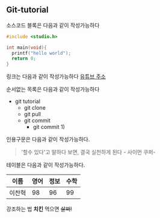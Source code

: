 ## Git-tutorial

소스코드 블록은 다음과 같이 작성가능하다

```c
#include <studio.h>

int main(void){
  printf("hello world");
  return 0;
}
```

링크는 다음과 같이 작성가능하다
[유튜브 주소](https://www.youtube.com/watch?v=MFJIOqxK6k8&list=PLRx0vPvlEmdD5FLIdwTM4mKBgyjv4no81&index=11)

순서없는 목록은 다음과 같이 작성가능하다
* git tutorial
  * git clone
  * git pull
  * git commit
    * git commit 1)

인용구문은 다음과 같이 작성가능하다.
> '할수 있다'고 말하다 보면, 결국 실천하게 된다 - 사이먼 쿠퍼-
> 
테이블은 다음과 같이 작성가능하다.

이름|영어|정보|수학
---|---|---|---|
이찬혁|98|96|99|

강조하는 법
**치킨** 먹으면 ~~살쪄!~~
